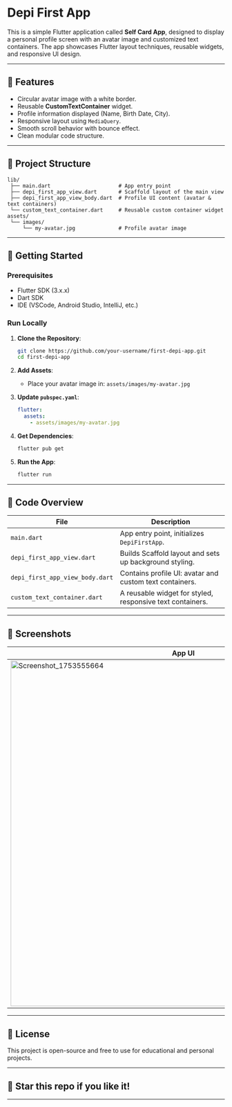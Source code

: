 
# Depi First App

This is a simple Flutter application called **Self Card App**, designed to display a personal profile screen with an avatar image and customized text containers. The app showcases Flutter layout techniques, reusable widgets, and responsive UI design.

---

## 📱 Features

* Circular avatar image with a white border.
* Reusable **CustomTextContainer** widget.
* Profile information displayed (Name, Birth Date, City).
* Responsive layout using `MediaQuery`.
* Smooth scroll behavior with bounce effect.
* Clean modular code structure.

---

## 📂 Project Structure

```
lib/
 ├── main.dart                      # App entry point
 ├── depi_first_app_view.dart       # Scaffold layout of the main view
 ├── depi_first_app_view_body.dart  # Profile UI content (avatar & text containers)
 └── custom_text_container.dart     # Reusable custom container widget
assets/
 └── images/
     └── my-avatar.jpg              # Profile avatar image
```

---

## 🚀 Getting Started

### Prerequisites

* Flutter SDK (3.x.x)
* Dart SDK
* IDE (VSCode, Android Studio, IntelliJ, etc.)

### Run Locally

1. **Clone the Repository**:

   ```bash
   git clone https://github.com/your-username/first-depi-app.git
   cd first-depi-app
   ```

2. **Add Assets**:

   * Place your avatar image in: `assets/images/my-avatar.jpg`

3. **Update `pubspec.yaml`**:

   ```yaml
   flutter:
     assets:
       - assets/images/my-avatar.jpg
   ```

4. **Get Dependencies**:

   ```bash
   flutter pub get
   ```

5. **Run the App**:

   ```bash
   flutter run
   ```

---

## 🧩 Code Overview

| File                            | Description                                               |
| ------------------------------- | --------------------------------------------------------- |
| `main.dart`                     | App entry point, initializes `DepiFirstApp`.              |
| `depi_first_app_view.dart`      | Builds Scaffold layout and sets up background styling.    |
| `depi_first_app_view_body.dart` | Contains profile UI: avatar and custom text containers.   |
| `custom_text_container.dart`    | A reusable widget for styled, responsive text containers. |

---

## 📸 Screenshots

| App UI                           |
| ------------------------------------------- |
| <img width= "800" alt="Screenshot_1753555664" src="https://github.com/user-attachments/assets/a0945bfe-e95e-49ac-864d-1097e247ae28" /> |

---

## 📄 License

This project is open-source and free to use for educational and personal projects.

---

## 🌟 Star this repo if you like it!

---


